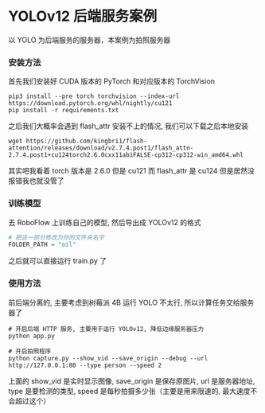 # YOLOv12 后端服务案例
以 YOLO 为后端服务的服务器，本案例为拍照服务器

### 安装方法
首先我们安装好 CUDA 版本的 PyTorch 和对应版本的 TorchVision

```
pip3 install --pre torch torchvision --index-url https://download.pytorch.org/whl/nightly/cu121
pip install -r requirements.txt
```

之后我们大概率会遇到 flash_attr 安装不上的情况, 我们可以下载之后本地安装

```
wget https://github.com/kingbri1/flash-attention/releases/download/v2.7.4.post1/flash_attn-2.7.4.post1+cu124torch2.6.0cxx11abiFALSE-cp312-cp312-win_amd64.whl
```

其实吧我看着 torch 版本是 2.6.0 但是 cu121 而 flash_attr 是 cu124 但是居然没报错我也就没管了

### 训练模型

去 RoboFlow 上训练自己的模型, 然后导出成 YOLOv12 的格式

```python
# 把这一部分修改为你的文件夹名字
FOLDER_PATH = "oil"
```

之后就可以直接运行 train.py 了

### 使用方法

前后端分离的, 主要考虑到树莓派 4B 运行 YOLO 不太行, 所以计算任务交给服务器了

```shell
# 开启后端 HTTP 服务, 主要用于运行 YOLOv12, 降低边缘服务器压力 
python app.py

# 开启拍照程序
python capture.py --show_vid --save_origin --debug --url http://127.0.0.1:80 --type person --speed 2
```

上面的 show_vid 是实时显示图像, save_origin 是保存原图片, url 是服务器地址, type 是要检测的类型, speed 是每秒拍摄多少张（主要是用来限速的, 最大速度不会超过这个）
